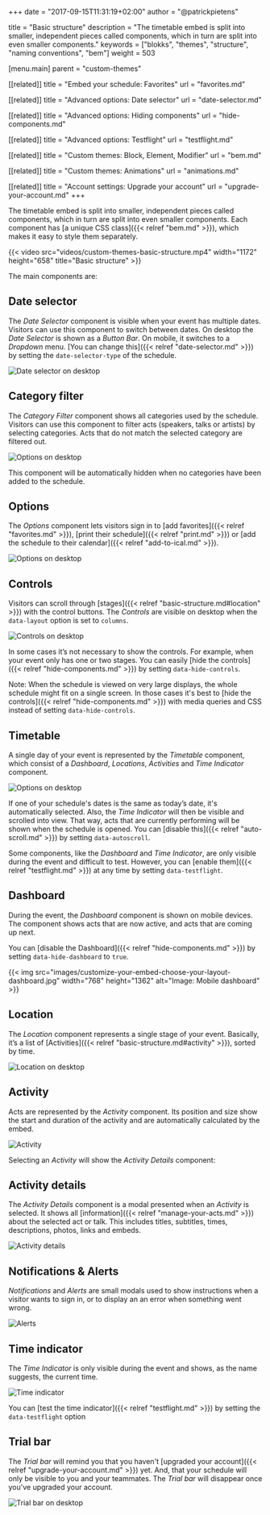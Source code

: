 +++
date            = "2017-09-15T11:31:19+02:00"
author          = "@patrickpietens"

title           = "Basic structure"
description     = "The timetable embed is split into smaller, independent pieces called components, which in turn are split into even smaller components."
keywords        = ["blokks", "themes", "structure", "naming conventions", "bem"]
weight          = 503

[menu.main]
parent          = "custom-themes"

[[related]]
title = "Embed your schedule: Favorites"
url = "favorites.md"

[[related]]
title = "Advanced options: Date selector"
url = "date-selector.md"

[[related]]
title = "Advanced options: Hiding components"
url = "hide-components.md"

[[related]]
title = "Advanced options: Testflight"
url = "testflight.md"

[[related]]
title = "Custom themes: Block, Element, Modifier"
url = "bem.md"

[[related]]
title = "Custom themes: Animations"
url = "animations.md"

[[related]]
title = "Account settings: Upgrade your account"
url = "upgrade-your-account.md"
+++

The timetable embed is split into smaller, independent pieces called components, which in turn are split into even smaller components. Each component has [a unique CSS class]({{< relref "bem.md" >}}), which makes it easy to style them separately. 

{{< video src="videos/custom-themes-basic-structure.mp4" width="1172" height="658" title="Basic structure" >}}

The main components are:

## Date selector
The *Date Selector* component is visible when your event has multiple dates. Visitors can use this component to switch between dates. On desktop the *Date Selector* is shown as a *Button Bar*. On mobile, it switches to a *Dropdown* menu. [You can change this]({{< relref "date-selector.md" >}}) by setting the `date-selector-type` of the schedule.

![Date selector on desktop](images/custom-themes-basic-structure-desktop-02.jpg)

## Category filter
The *Category Filter* component shows all categories used by the schedule. Visitors can use this component to filter acts (speakers, talks or artists) by selecting categories. Acts that do not match the selected category are filtered out.

![Options on desktop](images/custom-themes-basic-structure-desktop-03.jpg)

This component will be automatically hidden when no categories have been added to the schedule.

## Options
The *Options* component lets visitors sign in to [add favorites]({{< relref "favorites.md" >}}), <!-- [see where friends are going]({{< relref "favorites.md#friends-activity" >}}), -->[print their schedule]({{< relref "print.md" >}}) or [add the schedule to their calendar]({{< relref "add-to-ical.md" >}}).

![Options on desktop](images/custom-themes-basic-structure-desktop-04.jpg)

## Controls
Visitors can scroll through [stages]({{< relref "basic-structure.md#location" >}}) with the control buttons. The *Controls* are visible on desktop when the `data-layout` option is set to `columns`.

![Controls on desktop](images/custom-themes-basic-structure-desktop-05.jpg)

In some cases it’s not necessary to show the controls. For example, when your event only has one or two stages. You can easily [hide the controls]({{< relref "hide-components.md" >}}) by setting `data-hide-controls`.

<span class='note'>Note: When the schedule is viewed on very large displays, the whole schedule might fit on a single screen. In those cases it's best to [hide the controls]({{< relref "hide-components.md" >}}) with media queries and CSS instead of setting `data-hide-controls`.</span>

## Timetable
A single day of your event is represented by the *Timetable* component, which consist of a *Dashboard*, *Locations*, *Activities* and *Time Indicator* component.

![Options on desktop](images/custom-themes-basic-structure-desktop-06.jpg)

If one of your schedule's dates is the same as today’s date, it's automatically selected. Also, the *Time Indicator* will then be visible and scrolled into view. That way, acts that are currently performing will be shown when the schedule is opened. You can [disable this]({{< relref "auto-scroll.md" >}}) by setting `data-autoscroll`.

<span class='note'>Some components, like the *Dashboard* and *Time Indicator*, are only visible during the event and difficult to test. However, you can [enable them]({{< relref "testflight.md" >}}) at any time by setting `data-testflight`.</span>

## Dashboard
During the event, the *Dashboard* component is shown on mobile devices. The component shows acts that are now active, and acts that are coming up next.

<span class='note'>You can [disable the Dashboard]({{< relref "hide-components.md" >}}) by setting `data-hide-dashboard` to `true`.</span>

{{< img src="images/customize-your-embed-choose-your-layout-dashboard.jpg" width="768" height="1362" alt="Image: Mobile dashboard" >}}

## Location
The *Location* component represents a single stage of your event. Basically, it’s a list of [Activities]({{< relref "basic-structure.md#activity" >}}), sorted by time.

![Location on desktop](images/custom-themes-basic-structure-desktop-09.jpg)

## Activity
Acts are represented by the *Activity* component. Its position and size show the start and duration of the activity and are automatically calculated by the embed.

![Activity](images/custom-themes-basic-structure-desktop-10.jpg)

Selecting an *Activity* will show the *Activity Details* component:

## Activity details
The *Activity Details* component is a modal presented when an *Activity* is selected. It shows all [information]({{< relref "manage-your-acts.md" >}}) about the selected act or talk. This includes titles, subtitles, times, descriptions, photos, links and embeds.

![Activity details](images/custom-themes-basic-structure-desktop-12.jpg)

## Notifications & Alerts
*Notifications* and *Alerts* are small modals used to show instructions when a visitor wants to sign in, or to display an an error when something went wrong.

![Alerts](images/custom-themes-basic-structure-desktop-13.jpg)

## Time indicator
The *Time Indicator* is only visible during the event and shows, as the name suggests, the current time. 

![Time indicator](images/custom-themes-basic-structure-desktop-08.jpg)

<span class='note'>You can [test the time indicator]({{< relref "testflight.md" >}}) by setting the `data-testflight` option</span>

## Trial bar
The *Trial bar* will remind you that you haven't [upgraded your account]({{< relref "upgrade-your-account.md" >}}) yet. And, that your schedule will only be visible to you and your teammates. The *Trial bar* will disappear once you've upgraded your account.

![Trial bar on desktop](images/custom-themes-basic-structure-desktop-11.jpg)